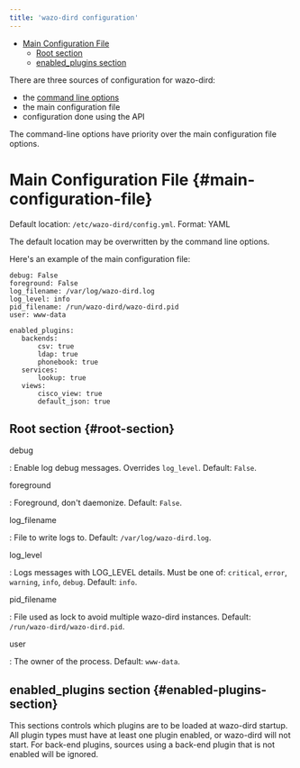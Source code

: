 ```yaml
---
title: 'wazo-dird configuration'
---
```


-   [Main Configuration File](#main-configuration-file)
    -   [Root section](#root-section)
    -   [enabled\_plugins section](#enabled-plugins-section)

There are three sources of configuration for wazo-dird:

-   the [command line options](/uc-doc/system/wazo-dird/introduction#wazo-dird-usage)
-   the main configuration file
-   configuration done using the API

The command-line options have priority over the main configuration file
options.

Main Configuration File {#main-configuration-file}
=======================

Default location: `/etc/wazo-dird/config.yml`. Format: YAML

The default location may be overwritten by the command line options.

Here\'s an example of the main configuration file:

``` {.sourceCode .yaml}
debug: False
foreground: False
log_filename: /var/log/wazo-dird.log
log_level: info
pid_filename: /run/wazo-dird/wazo-dird.pid
user: www-data

enabled_plugins:
   backends:
       csv: true
       ldap: true
       phonebook: true
   services:
       lookup: true
   views:
       cisco_view: true
       default_json: true
```

Root section {#root-section}
------------

debug

:   Enable log debug messages. Overrides `log_level`. Default: `False`.

foreground

:   Foreground, don\'t daemonize. Default: `False`.

log\_filename

:   File to write logs to. Default: `/var/log/wazo-dird.log`.

log\_level

:   Logs messages with LOG\_LEVEL details. Must be one of: `critical`,
    `error`, `warning`, `info`, `debug`. Default: `info`.

pid\_filename

:   File used as lock to avoid multiple wazo-dird instances. Default:
    `/run/wazo-dird/wazo-dird.pid`.

user

:   The owner of the process. Default: `www-data`.

enabled\_plugins section {#enabled-plugins-section}
------------------------

This sections controls which plugins are to be loaded at wazo-dird
startup. All plugin types must have at least one plugin enabled, or
wazo-dird will not start. For back-end plugins, sources using a back-end
plugin that is not enabled will be ignored.
